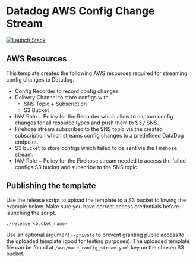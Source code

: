# Datadog AWS Config Change Stream

[![Launch Stack](https://s3.amazonaws.com/cloudformation-examples/cloudformation-launch-stack.png)](https://console.aws.amazon.com/cloudformation/home#/stacks/create/review?stackName=datadog-aws-config-stream&templateURL=https://config-stream-template.s3.amazonaws.com/aws/main_config_stream.yaml)

## AWS Resources

This template creates the following AWS resources required for streaming config changes to Datadog.

- Config Recorder to record config changes
- Delivery Channel to store configs with 
    - SNS Topic + Subscription 
    - S3 Bucket
- IAM Role + Policy for the Recorder which allow to capture config changes for all resource types and push them to S3 / SNS.
- Firehose stream subscribed to the SNS topic via the created subscription which streams config changes to a predefined DataDog endpoint.
- S3 bucket to store configs which failed to be sent via the Firehose stream.
- IAM Role + Policy for the Firehose stream needed to access the failed configs S3 bucket and subscribe to the SNS topic.

## Publishing the template
Use the release script to upload the template to a S3 bucket following the example below. Make sure you have correct access credentials before launching the script.

```
./release <bucket_name>
```

Use an optional argument `--private` to prevent granting public access to the uploaded template (good for testing purposes). 
The uploaded template file can be found at `/aws/main_config_stream.yaml` key on the chosen S3 bucket.



